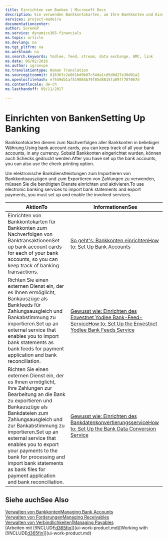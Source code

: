 ```yaml
---
title: Einrichten von Banken | Microsoft Docs
description: Sie verwenden Bankkontokarten, um Ihre Bankkonten und Einrichtungsbankfeeds, wie Yodlee, um Daten auszutauschen.
services: project-madeira
documentationcenter: 
author: SorenGP
ms.service: dynamics365-financials
ms.topic: article
ms.devlang: na
ms.tgt_pltfrm: na
ms.workload: na
ms.search.keywords: Yodlee, feed, stream, data exchange, AMC, link
ms.date: 06/02/2016
ms.author: sgroespe
ms.translationtype: Human Translation
ms.sourcegitcommit: 81636fc2e661bd9b07c54da1cd5d0d27e30d01a2
ms.openlocfilehash: ef549db1af519084b79f85d8815fa89ff707067d
ms.contentlocale: de-ch
ms.lasthandoff: 09/11/2017

---
```

# <a name="setting-up-banking"></a><span data-ttu-id="4a1cd-103">Einrichten von Banken</span><span class="sxs-lookup"><span data-stu-id="4a1cd-103">Setting Up Banking</span></span>
<span data-ttu-id="4a1cd-104">Bankkontokarten dienen zum Nachverfolgen aller Bankkonten in beliebiger Währung.</span><span class="sxs-lookup"><span data-stu-id="4a1cd-104">Using bank account cards, you can keep track of all your bank accounts, in any currency.</span></span> <span data-ttu-id="4a1cd-105">Sobald Bankkonten eingerichtet wurden, können auch Schecks gedruckt werden.</span><span class="sxs-lookup"><span data-stu-id="4a1cd-105">After you have set up the bank accounts, you can also use the check printing option.</span></span>

<span data-ttu-id="4a1cd-106">Um elektronische Bankdienstleistungen zum Importieren von Bankkontoauszügen und zum Exportieren von Zahlungen zu verwenden, müssen Sie die benötigten Dienste einrichten und aktivieren.</span><span class="sxs-lookup"><span data-stu-id="4a1cd-106">To use electronic banking services to import bank statements and  export payments, you must set up and enable the involved services.</span></span>

| <span data-ttu-id="4a1cd-107">Aktion</span><span class="sxs-lookup"><span data-stu-id="4a1cd-107">To</span></span> | <span data-ttu-id="4a1cd-108">Informationen</span><span class="sxs-lookup"><span data-stu-id="4a1cd-108">See</span></span> |
| --- | --- |
| <span data-ttu-id="4a1cd-109">Einrichten von Bankkontokarten für Bankkonten zum Nachverfolgen von Banktransaktionen</span><span class="sxs-lookup"><span data-stu-id="4a1cd-109">Set up bank account cards for each of your bank accounts, so you can keep track of banking transactions.</span></span> |[<span data-ttu-id="4a1cd-110">So geht's: Bankkonten einrichten</span><span class="sxs-lookup"><span data-stu-id="4a1cd-110">How to: Set Up Bank Accounts</span></span>](bank-how-setup-bank-accounts.md) |
| <span data-ttu-id="4a1cd-111">Richten Sie einen externen Dienst ein, der es Ihnen ermöglicht, Bankauszüge als Bankfeeds für Zahlungsausgleich und Bankabstimmung zu importieren.</span><span class="sxs-lookup"><span data-stu-id="4a1cd-111">Set up an external service that enables you to import bank statements as bank feeds for payment application and bank reconciliation.</span></span> |[<span data-ttu-id="4a1cd-112">Gewusst wie: Einrichten des Envestnet Yodlee Bank-Feed-Service</span><span class="sxs-lookup"><span data-stu-id="4a1cd-112">How to: Set Up the Envestnet Yodlee Bank Feeds Service</span></span>](bank-how-setup-bank-statement-service.md) |
| <span data-ttu-id="4a1cd-113">Richten Sie einen externen Dienst ein, der es Ihnen ermöglicht, Ihre Zahlungen zur Bearbeitung an die Bank zu exportieren und Bankauszüge als Bankdateien zum Zahlungsausgleich und zur Bankabstimmung zu importieren.</span><span class="sxs-lookup"><span data-stu-id="4a1cd-113">Set up an external service that enables you to export your payments to the bank for processing  and import bank statements as bank files for payment application and bank reconciliation.</span></span> |[<span data-ttu-id="4a1cd-114">Gewusst wie: Einrichten des Bankdatenkonvertierungsservice</span><span class="sxs-lookup"><span data-stu-id="4a1cd-114">How to: Set Up the Bank Data Conversion Service</span></span>](bank-how-setup-bank-data-conversion-service.md) |

## <a name="see-also"></a><span data-ttu-id="4a1cd-115">Siehe auch</span><span class="sxs-lookup"><span data-stu-id="4a1cd-115">See Also</span></span>
[<span data-ttu-id="4a1cd-116">Verwalten von Bankkonten</span><span class="sxs-lookup"><span data-stu-id="4a1cd-116">Managing Bank Accounts</span></span>](bank-manage-bank-accounts.md)  
[<span data-ttu-id="4a1cd-117">Verwalten von Forderungen</span><span class="sxs-lookup"><span data-stu-id="4a1cd-117">Managing Receivables</span></span>](receivables-manage-receivables.md)  
[<span data-ttu-id="4a1cd-118">Verwalten von Verbindlichkeiten|</span><span class="sxs-lookup"><span data-stu-id="4a1cd-118">Managing Payables</span></span>](payables-manage-payables.md)  
<span data-ttu-id="4a1cd-119">[Arbeiten mit [!INCLUDE[d365fin](includes/d365fin_md.md)]](ui-work-product.md)</span><span class="sxs-lookup"><span data-stu-id="4a1cd-119">[Working with [!INCLUDE[d365fin](includes/d365fin_md.md)]](ui-work-product.md)</span></span>

